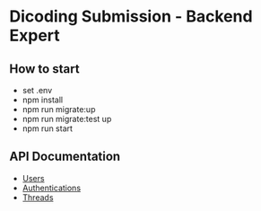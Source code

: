 # Dicoding Submission - Backend Expert

## How to start
- set .env
- npm install
- npm run migrate:up
- npm run migrate:test up
- npm run start

## API Documentation
- [Users](/docs/users.md)
- [Authentications](/docs/authentications.md)
- [Threads](/docs/threads.md)